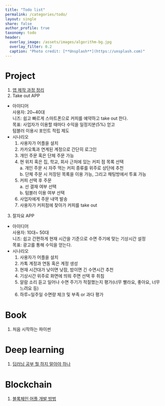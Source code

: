 ```yaml
---
title: "Todo list"
permalink: /categories/todo/
layout: single
share: false
author_profile: true
taxonomy: todo
header:
  overlay_image: /assets/images/algorithm-bg.jpg
  overlay_filter: 0.2
  caption: "Photo credit: [**Unsplash**](https://unsplash.com)" 
---
```

# Project 
1. [앱 제작 과정 정리](https://devcompass.co.kr/%EC%95%B1-%EC%A0%9C%EC%9E%91/) 
2. Take out APP
  - 아이디어  
    사용자: 20~40대  
    니즈: 쉽고 빠르게 스마트폰으로 커피를 예약하고 take out 한다.  
    목표: 사업자가 이용할 때마다 수익을 일정지분(5%) 얻고   
          텀블러 이용시 포인트 적립 제도    
  - 시나리오   
    1. 사용자가 어플을 설치  
    2. 카카오톡과 연계된 계정으로 간단히 로그인    
    3. 개인 주문 혹은 단체 주문 가능   
    4. 현 위치 혹은 집, 학교, 회사 근처에 있는 커피 점 목록 선택  
      a. 개인 주문 시 자주 먹는 커피 종류를 위주로 상단에 추천   
      b. 단체 주문 시 저장된 목록을 이용 가능, 그리고 채팅방에서 투표 가능    
    5. 커피 선택 후 주문  
      a. 선 결재 여부 선택   
      b. 텀블러 이용 여부 선택   
    6. 사업자에게 주문 내역 발송   
    7. 사용자가 커피점에 찾아가 커피를 take out   

3. 잘자요 APP
  - 아이디어  
    사용자: 10대~ 50대  
    니즈: 쉽고 간편하게 현재 시간을 기준으로 수면 주기에 맞는 기상시간 설정  
    목표: 광고를 통해 수익을 얻는다.  
  - 시나리오 
    1. 사용자가 어플을 설치  
    2. 카톡 계정과 연동 혹은 계정 생성   
    3. 현재 시간대가 낮이면 낮잠, 밤이면 긴 수면시간 추천   
    4. 기상시간 위주로 화면에 띄워 주면 선택 후 취침   
    5. 알람 소리 듣고 일어나 수면 주기가 적절했는지 평가(너무 빨라요, 좋아요, 너무 느려요 등)  
    6. 하루~일주일 수면량 체크 및 부족 or 과다 평가 

# Book 
1. 처음 시작하는 파이썬 

# Deep learning
1. [딥러닝 공부 뭘 하지 말아야 하나](https://www.facebook.com/dgtgrade/posts/1328790023846527)

# Blockchain
1. [블록체인 어플 개발 방법](https://brunch.co.kr/@brunch45gp/85)

